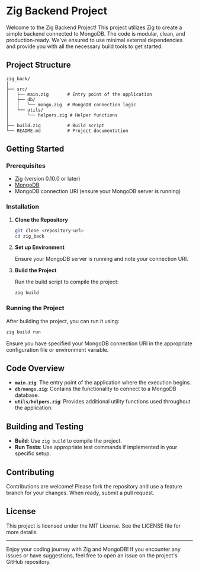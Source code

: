 # Zig Backend Project

Welcome to the Zig Backend Project! This project utilizes Zig to create a simple backend connected to MongoDB. The code is modular, clean, and production-ready. We've ensured to use minimal external dependencies and provide you with all the necessary build tools to get started.

## Project Structure

```
zig_back/
│
├── src/
│   ├── main.zig       # Entry point of the application
│   ├── db/
│   │   └── mongo.zig  # MongoDB connection logic
│   └── utils/         
│       └── helpers.zig # Helper functions
│
├── build.zig          # Build script
└── README.md          # Project documentation
```

## Getting Started

### Prerequisites

- [Zig](https://ziglang.org/download/) (version 0.10.0 or later)
- [MongoDB](https://www.mongodb.com/try/download/community)
- MongoDB connection URI (ensure your MongoDB server is running)

### Installation

1. **Clone the Repository**

   ```sh
   git clone <repository-url>
   cd zig_back
   ```

2. **Set up Environment**

   Ensure your MongoDB server is running and note your connection URI.

3. **Build the Project**

   Run the build script to compile the project:

   ```sh
   zig build
   ```

### Running the Project

After building the project, you can run it using:

```sh
zig build run
```

Ensure you have specified your MongoDB connection URI in the appropriate configuration file or environment variable.

## Code Overview

- **`main.zig`**: The entry point of the application where the execution begins.
- **`db/mongo.zig`**: Contains the functionality to connect to a MongoDB database.
- **`utils/helpers.zig`**: Provides additional utility functions used throughout the application.

## Building and Testing

- **Build**: Use `zig build` to compile the project.
- **Run Tests**: Use appropriate test commands if implemented in your specific setup.

## Contributing

Contributions are welcome! Please fork the repository and use a feature branch for your changes. When ready, submit a pull request.

## License

This project is licensed under the MIT License. See the LICENSE file for more details.

---

Enjoy your coding journey with Zig and MongoDB! If you encounter any issues or have suggestions, feel free to open an issue on the project's GitHub repository.